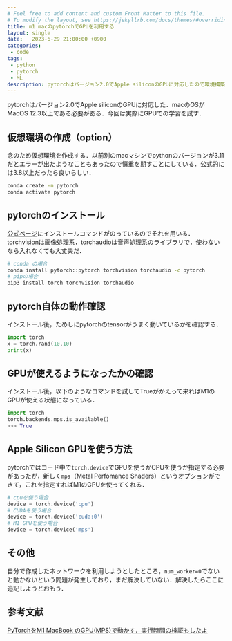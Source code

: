 ```yaml
---
# Feel free to add content and custom Front Matter to this file.
# To modify the layout, see https://jekyllrb.com/docs/themes/#overriding-theme-defaults
title: m1 macのpytorchでGPUを利用する
layout: single
date:   2023-6-29 21:00:00 +0900 
categories: 
 - code
tags:
 - python
 - pytorch
 - ML
description: pytorchはバージョン2.0でApple siliconのGPUに対応したので環境構築を試みる．
---
```


pytorchはバージョン2.0でApple siliconのGPUに対応した．macのOSがMacOS 12.3以上である必要がある．今回は実際にGPUでの学習を試す．

## 仮想環境の作成（option）

念のため仮想環境を作成する．以前別のmacマシンでpythonのバージョンが3.11だとエラーが出たようなこともあったので慎重を期すことにしている．公式的には3.8以上だったら良いらしい．

```bash
conda create -n pytorch 
conda activate pytorch
```

## pytorchのインストール

[公式ページ](https://pytorch.org/get-started/locally/)にインストールコマンドがのっているのでそれを用いる．torchvisionは画像処理系，torchaudioは音声処理系のライブラリで，使わないなら入れなくても大丈夫だ．

```bash
# conda の場合
conda install pytorch::pytorch torchvision torchaudio -c pytorch
# pipの場合
pip3 install torch torchvision torchaudio
```

## pytorch自体の動作確認

インストール後，ためしにpytorchのtensorがうまく動いているかを確認する．

```python
import torch
x = torch.rand(10,10)
print(x)
```

## GPUが使えるようになったかの確認

インストール後，以下のようなコマンドを試してTrueがかえって来ればM1のGPUが使える状態になっている．

```python
import torch
torch.backends.mps.is_available()
>>> True
```


## Apple Silicon GPUを使う方法

pytorchではコード中で`torch.device`でGPUを使うかCPUを使うか指定する必要があったが，新しく`mps`（Metal Perfomance Shaders）というオプションができて，これを指定すればM1のGPUを使ってくれる．

```python
# cpuを使う場合
device = torch.device('cpu')
# CUDAを使う場合
device = torch.device('cuda:0')
# M1 GPUを使う場合
device = torch.device('mps')
```

## その他

自分で作成したネットワークを利用しようとしたところ，`num_worker=0`でないと動かないという問題が発生しており，まだ解決していない．解決したらここに追記しようとおもう．


## 参考文献

[PyTorchをM1 MacBook のGPU(MPS)で動かす．実行時間の検証もしたよ](https://zenn.dev/hidetoshi/articles/20220731_pytorch-m1-macbook-gpu)